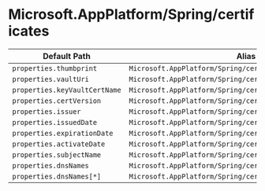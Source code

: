 # Microsoft.AppPlatform/Spring/certificates

| Default Path | Alias |
|---|---|
| `properties.thumbprint` | `Microsoft.AppPlatform/Spring/certificates/thumbprint` |
| `properties.vaultUri` | `Microsoft.AppPlatform/Spring/certificates/vaultUri` |
| `properties.keyVaultCertName` | `Microsoft.AppPlatform/Spring/certificates/keyVaultCertName` |
| `properties.certVersion` | `Microsoft.AppPlatform/Spring/certificates/certVersion` |
| `properties.issuer` | `Microsoft.AppPlatform/Spring/certificates/issuer` |
| `properties.issuedDate` | `Microsoft.AppPlatform/Spring/certificates/issuedDate` |
| `properties.expirationDate` | `Microsoft.AppPlatform/Spring/certificates/expirationDate` |
| `properties.activateDate` | `Microsoft.AppPlatform/Spring/certificates/activateDate` |
| `properties.subjectName` | `Microsoft.AppPlatform/Spring/certificates/subjectName` |
| `properties.dnsNames` | `Microsoft.AppPlatform/Spring/certificates/dnsNames` |
| `properties.dnsNames[*]` | `Microsoft.AppPlatform/Spring/certificates/dnsNames[*]` |

